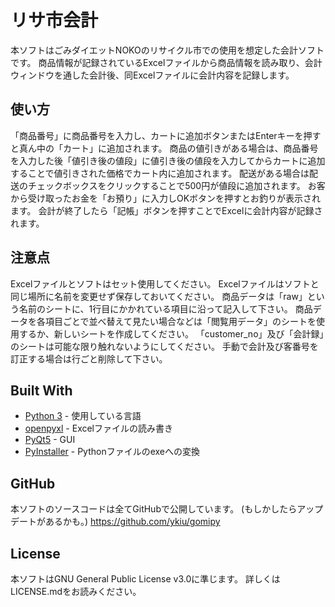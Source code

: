﻿# リサ市会計
本ソフトはごみダイエットNOKOのリサイクル市での使用を想定した会計ソフトです。
商品情報が記録されているExcelファイルから商品情報を読み取り、会計ウィンドウを通した会計後、同Excelファイルに会計内容を記録します。

## 使い方
「商品番号」に商品番号を入力し、カートに追加ボタンまたはEnterキーを押すと真ん中の「カート」に追加されます。
商品の値引きがある場合は、商品番号を入力した後「値引き後の値段」に値引き後の値段を入力してからカートに追加することで値引きされた価格でカート内に追加されます。
配送がある場合は配送のチェックボックスをクリックすることで500円が値段に追加されます。
お客から受け取ったお金を「お預り」に入力しOKボタンを押すとお釣りが表示されます。
会計が終了したら「記帳」ボタンを押すことでExcelに会計内容が記録されます。

## 注意点
Excelファイルとソフトはセット使用してください。
Excelファイルはソフトと同じ場所に名前を変更せず保存しておいてください。
商品データは「raw」という名前のシートに、1行目にかかれている項目に沿って記入して下さい。
商品データを各項目ごとで並べ替えて見たい場合などは「閲覧用データ」のシートを使用するか、新しいシートを作成してください。
「customer_no」及び「会計録」のシートは可能な限り触れないようにしてください。
手動で会計及び客番号を訂正する場合は行ごと削除して下さい。

## Built With
* [Python 3](https://www.python.org/) - 使用している言語
* [openpyxl](https://openpyxl.readthedocs.io/en/stable/) - Excelファイルの読み書き
* [PyQt5](https://www.riverbankcomputing.com/software/pyqt/download5) - GUI
* [PyInstaller](https://www.pyinstaller.org/) - Pythonファイルのexeへの変換

## GitHub
本ソフトのソースコードは全てGitHubで公開しています。
(もしかしたらアップデートがあるかも。)
https://github.com/ykiu/gomipy

## License
本ソフトはGNU General Public License v3.0に準じます。
詳しくはLICENSE.mdをお読みください。
